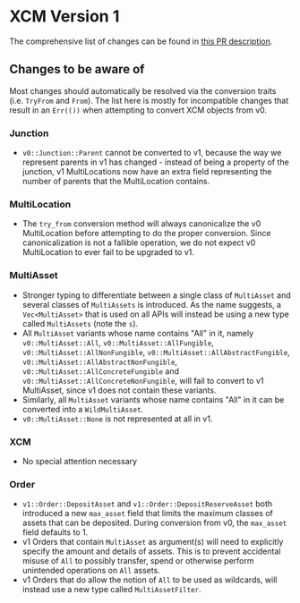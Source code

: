 # XCM Version 1
The comprehensive list of changes can be found in [this PR description](https://github.com/axia/axia/pull/2815#issue-608567900).

## Changes to be aware of
Most changes should automatically be resolved via the conversion traits (i.e. `TryFrom` and `From`). The list here is mostly for incompatible changes that result in an `Err(())` when attempting to convert XCM objects from v0.

### Junction
- `v0::Junction::Parent` cannot be converted to v1, because the way we represent parents in v1 has changed - instead of being a property of the junction, v1 MultiLocations now have an extra field representing the number of parents that the MultiLocation contains.

### MultiLocation
- The `try_from` conversion method will always canonicalize the v0 MultiLocation before attempting to do the proper conversion. Since canonicalization is not a fallible operation, we do not expect v0 MultiLocation to ever fail to be upgraded to v1.

### MultiAsset
- Stronger typing to differentiate between a single class of `MultiAsset` and several classes of `MultiAssets` is introduced. As the name suggests, a `Vec<MultiAsset>` that is used on all APIs will instead be using a new type called `MultiAssets` (note the `s`).
- All `MultiAsset` variants whose name contains "All" in it, namely `v0::MultiAsset::All`, `v0::MultiAsset::AllFungible`, `v0::MultiAsset::AllNonFungible`, `v0::MultiAsset::AllAbstractFungible`, `v0::MultiAsset::AllAbstractNonFungible`, `v0::MultiAsset::AllConcreteFungible` and `v0::MultiAsset::AllConcreteNonFungible`, will fail to convert to v1 MultiAsset, since v1 does not contain these variants.
- Similarly, all `MultiAsset` variants whose name contains "All" in it can be converted into a `WildMultiAsset`.
- `v0::MultiAsset::None` is not represented at all in v1.

### XCM
- No special attention necessary

### Order
- `v1::Order::DepositAsset` and `v1::Order::DepositReserveAsset` both introduced a new `max_asset` field that limits the maximum classes of assets that can be deposited. During conversion from v0, the `max_asset` field defaults to 1.
- v1 Orders that contain `MultiAsset` as argument(s) will need to explicitly specify the amount and details of assets. This is to prevent accidental misuse of `All` to possibly transfer, spend or otherwise perform unintended operations on `All` assets.
- v1 Orders that do allow the notion of `All` to be used as wildcards, will instead use a new type called `MultiAssetFilter`.
